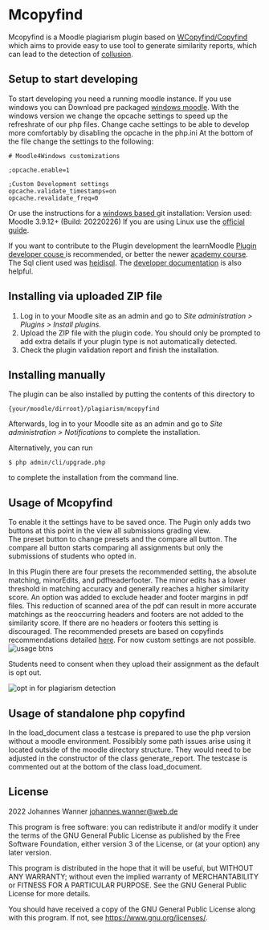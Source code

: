 # Mcopyfind
Mcopyfind is a Moodle plagiarism plugin based on <a href="https://plagiarism.bloomfieldmedia.com/software/">WCopyfind/Copyfind </a> which aims to provide easy to use tool to generate similarity reports, which can lead to the detection of <a href="https://www.sydney.edu.au/students/academic-dishonesty.html#collusion">collusion</a>.

## Setup to start developing
To start developing you need a running moodle instance. If you use windows you can Download pre packaged <a href="https://docs.moodle.org/311/en/Windows_installation">windows moodle</a>.
With the windows version we change the opcache settings to speed up the refreshrate of our php files. Change cache settings to be able to develop more comfortably by disabling the opcache in the php.ini
At the bottom of the file change the settings to the following:
```
# Moodle4Windows customizations  

;opcache.enable=1  

;Custom Development settings  
opcache.validate_timestamps=on  
opcache.revalidate_freq=0
```

Or use the instructions for a <a href="https://docs.moodle.org/311/en/Windows_installation_using_Git">windows based </a> git installation: Version used: Moodle 3.9.12+ (Build: 20220226)
If you are using Linux use the <a href="https://docs.moodle.org/39/en/Installing_Moodle">official guide</a>.

If you want to contribute to the Plugin development the learnMoodle <a href="https://learn.moodle.org/course/view.php?id=26428"> Plugin developer couse </a> is recommended, or better the newer <a href="https://moodle.academy/course/view.php?id=64">academy course</a>.
The Sql client used was <a href="https://www.heidisql.com/download.php">heidisql</a>.
The <a href="https://moodledev.io/general/documentation">developer documentation</a> is also helpful.

## Installing via uploaded ZIP file ##

1. Log in to your Moodle site as an admin and go to _Site administration >
   Plugins > Install plugins_.
2. Upload the ZIP file with the plugin code. You should only be prompted to add
   extra details if your plugin type is not automatically detected.
3. Check the plugin validation report and finish the installation.

## Installing manually ##

The plugin can be also installed by putting the contents of this directory to

    {your/moodle/dirroot}/plagiarism/mcopyfind

Afterwards, log in to your Moodle site as an admin and go to _Site administration >
Notifications_ to complete the installation.

Alternatively, you can run

    $ php admin/cli/upgrade.php

to complete the installation from the command line.


## Usage of Mcopyfind
To enable it the settings have to be saved once.
The Pugin only adds two buttons at this point in the view all submissions grading view.  
The preset button to change presets and the compare all button.
The compare all button starts comparing all assignments but only the submissions of students who opted in.

In this Plugin there are four presets the recommended setting, the absolute matching, minorEdits, and pdfheaderfooter. The minor edits has a lower threshold in matching accuracy and generally reaches a higher similarity score. An option was added to exclude header and footer margins in pdf files. This reduction of scanned area of the pdf can result in more accurate matchings as the reoccurring headers and footers are not added to the similarity score. If there are no headers or footers this setting is discouraged. The recommended presets are based on copyfinds recommendations detailed <a href="https://plagiarism.bloomfieldmedia.com/software/wcopyfind-instructions/" > here</a>. For now custom settings are not possible.
![usage btns](https://user-images.githubusercontent.com/7975579/183043231-b44eca87-d9fd-4f6c-87c6-730614743564.png)

Students need to consent when they upload their assignment as the default is opt out.

![opt in for plagiarism detection](https://user-images.githubusercontent.com/7975579/183043693-11f9e3eb-f782-4bd7-ae3e-8ab54654fc25.png)


## Usage of standalone php copyfind
In the load_document class a testcase is prepared to use the php version without a moodle environment.
Possibibly some path issues arise using it located outside of the moodle directory structure.
They would need to be adjusted in the constructor of the class generate_report. The testcase is commented out at the bottom of the class load_document.

## License ##

2022 Johannes Wanner <johannes.wanner@web.de>

This program is free software: you can redistribute it and/or modify it under
the terms of the GNU General Public License as published by the Free Software
Foundation, either version 3 of the License, or (at your option) any later
version.

This program is distributed in the hope that it will be useful, but WITHOUT ANY
WARRANTY; without even the implied warranty of MERCHANTABILITY or FITNESS FOR A
PARTICULAR PURPOSE.  See the GNU General Public License for more details.

You should have received a copy of the GNU General Public License along with
this program.  If not, see <https://www.gnu.org/licenses/>.
